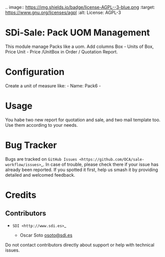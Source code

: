 
.. image:: https://img.shields.io/badge/license-AGPL--3-blue.png
   :target: https://www.gnu.org/licenses/agpl
   :alt: License: AGPL-3

SDi-Sale: Pack UOM Management
=============================

This module manage Packs like a uom.
Add columns Box - Units of Box, Price Unit - Price /UnitBox in Order / Quotation Report.


Configuration
=============

Create a unit of measure like:
    - Name: Pack6
    - 



Usage
=====

You habe two new report for quotation and sale, and two mail template too.
Use them according to your needs.


Bug Tracker
===========

Bugs are tracked on `GitHub Issues
<https://github.com/OCA/sale-workflow/issues>`_. In case of trouble, please
check there if your issue has already been reported. If you spotted it first,
help us smash it by providing detailed and welcomed feedback.


Credits
=======


Contributors
------------

* `SDI <http://www.sdi.es>`_

  * Oscar Soto <osoto@sdi.es>

Do not contact contributors directly about support or help with technical issues.
